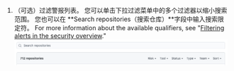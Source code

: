 1. （可选）过滤警报列表。 您可以单击下拉过滤菜单中的多个过滤器以缩小搜索范围。 您也可以在 **Search repositories（搜索仓库）**字段中输入搜索限定符。 For more information about the available qualifiers, see "[Filtering alerts in the security overview](/code-security/security-overview/filtering-alerts-in-the-security-overview)." ![安全概览中的下拉过滤菜单和搜索仓库字段](/assets/images/help/organizations/security-overview-filter-alerts.png)
